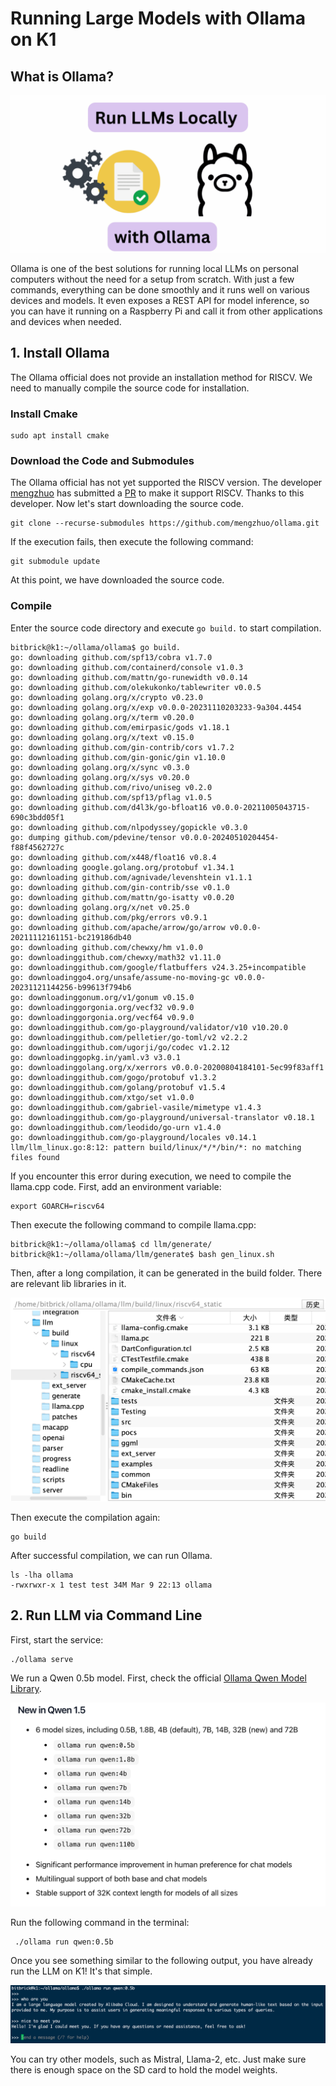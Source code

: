 # Running Large Models with Ollama on K1
## What is Ollama?
![](./img/ollama_info.png)

Ollama is one of the best solutions for running local LLMs on personal computers without the need for a setup from scratch. With just a few commands, everything can be done smoothly and it runs well on various devices and models. It even exposes a REST API for model inference, so you can have it running on a Raspberry Pi and call it from other applications and devices when needed.

## 1. Install Ollama
The Ollama official does not provide an installation method for RISCV. We need to manually compile the source code for installation.
### Install Cmake
~~~
sudo apt install cmake
~~~
### Download the Code and Submodules
The Ollama official has not yet supported the RISCV version. The developer [mengzhuo](https://github.com/mengzhuo) has submitted a [PR](https://github.com/ollama/ollama/pull/6627) to make it support RISCV. Thanks to this developer. Now let's start downloading the source code.

~~~
git clone --recurse-submodules https://github.com/mengzhuo/ollama.git
~~~
If the execution fails, then execute the following command:
~~~
git submodule update
~~~

At this point, we have downloaded the source code.
### Compile
Enter the source code directory and execute `go build.` to start compilation.

~~~
bitbrick@k1:~/ollama/ollama$ go build.
go: downloading github.com/spf13/cobra v1.7.0
go: downloading github.com/containerd/console v1.0.3
go: downloading github.com/mattn/go-runewidth v0.0.14
go: downloading github.com/olekukonko/tablewriter v0.0.5
go: downloading golang.org/x/crypto v0.23.0
go: downloading golang.org/x/exp v0.0.0-20231110203233-9a304.4454
go: downloading golang.org/x/term v0.20.0
go: downloading github.com/emirpasic/gods v1.18.1
go: downloading golang.org/x/text v0.15.0
go: downloading github.com/gin-contrib/cors v1.7.2
go: downloading github.com/gin-gonic/gin v1.10.0
go: downloading golang.org/x/sync v0.3.0
go: downloading golang.org/x/sys v0.20.0
go: downloading github.com/rivo/uniseg v0.2.0
go: downloading github.com/spf13/pflag v1.0.5
go: downloading github.com/d4l3k/go-bfloat16 v0.0.0-20211005043715-690c3bdd05f1
go: downloading github.com/nlpodyssey/gopickle v0.3.0
go: dumping github.com/pdevine/tensor v0.0.0-20240510204454-f88f4562727c
go: downloading github.com/x448/float16 v0.8.4
go: downloading google.golang.org/protobuf v1.34.1
go: downloading github.com/agnivade/levenshtein v1.1.1
go: downloading github.com/gin-contrib/sse v0.1.0
go: downloading github.com/mattn/go-isatty v0.0.20
go: downloading golang.org/x/net v0.25.0
go: downloading github.com/pkg/errors v0.9.1
go: downloading github.com/apache/arrow/go/arrow v0.0.0-20211112161151-bc219186db40
go: downloading github.com/chewxy/hm v1.0.0
go: downloadinggithub.com/chewxy/math32 v1.11.0
go: downloadinggithub.com/google/flatbuffers v24.3.25+incompatible
go: downloadinggo4.org/unsafe/assume-no-moving-gc v0.0.0-20231121144256-b99613f794b6
go: downloadinggonum.org/v1/gonum v0.15.0
go: downloadinggorgonia.org/vecf32 v0.9.0
go: downloadinggorgonia.org/vecf64 v0.9.0
go: downloadinggithub.com/go-playground/validator/v10 v10.20.0
go: downloadinggithub.com/pelletier/go-toml/v2 v2.2.2
go: downloadinggithub.com/ugorji/go/codec v1.2.12
go: downloadinggopkg.in/yaml.v3 v3.0.1
go: downloadinggolang.org/x/xerrors v0.0.0-20200804184101-5ec99f83aff1
go: downloadinggithub.com/gogo/protobuf v1.3.2
go: downloadinggithub.com/golang/protobuf v1.5.4
go: downloadinggithub.com/xtgo/set v1.0.0
go: downloadinggithub.com/gabriel-vasile/mimetype v1.4.3
go: downloadinggithub.com/go-playground/universal-translator v0.18.1
go: downloadinggithub.com/leodido/go-urn v1.4.0
go: downloadinggithub.com/go-playground/locales v0.14.1
llm/llm_linux.go:8:12: pattern build/linux/*/*/bin/*: no matching files found
~~~

If you encounter this error during execution, we need to compile the llama.cpp code.
First, add an environment variable:

~~~
export GOARCH=riscv64
~~~

Then execute the following command to compile llama.cpp:

~~~
bitbrick@k1:~/ollama/ollama$ cd llm/generate/
bitbrick@k1:~/ollama/ollama/llm/generate$ bash gen_linux.sh 
~~~

Then, after a long compilation, it can be generated in the build folder. There are relevant lib libraries in it.

![](./img/ollama_cpu.png)

Then execute the compilation again:

~~~
go build 
~~~

After successful compilation, we can run Ollama.

~~~
ls -lha ollama 
-rwxrwxr-x 1 test test 34M Mar 9 22:13 ollama
~~~
## 2. Run LLM via Command Line
First, start the service:
~~~
./ollama serve
~~~

We run a Qwen 0.5b model. First, check the official [Ollama Qwen Model Library](https://ollama.com/library/qwen).

![](./img/ollama_qwen.png)

Run the following command in the terminal:

~~~
 ./ollama run qwen:0.5b
~~~

Once you see something similar to the following output, you have already run the LLM on K1! It's that simple.

![](./img/ollama_run.png)

You can try other models, such as Mistral, Llama-2, etc. Just make sure there is enough space on the SD card to hold the model weights.